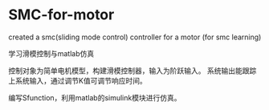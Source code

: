 # SMC-for-motor
created a smc(sliding mode control)  controller for a motor (for smc learning)

学习滑模控制与matlab仿真

控制对象为简单电机模型，构建滑模控制器，输入为阶跃输入。
系统输出能跟踪上系统输入，通过调节K值可调节响应时间。

编写Sfunction，利用matlab的simulink模块进行仿真。
